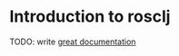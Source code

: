 # Introduction to rosclj

TODO: write [great documentation](http://jacobian.org/writing/what-to-write/)
